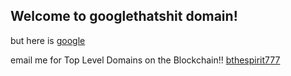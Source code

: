 ## Welcome to googlethatshit domain!

 but here is [google](https://google.com)


email me for Top Level Domains on the Blockchain!! 
[bthespirit777](https://protonmail.com)
